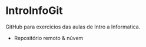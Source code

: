 # IntroInfoGit

 GitHub para exercicios das aulas de Intro a Informatica.

 - Repositório remoto & núvem
